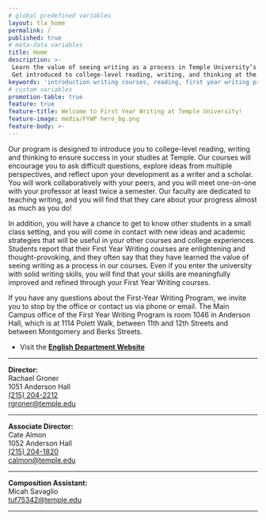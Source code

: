 ```yaml
---
# global predefined variables
layout: tla_home
permalink: /
published: true
# meta-data variables
title: Home
description: >-
 Learn the value of seeing writing as a process in Temple University’s First Year Writing Program.
 Get introduced to college-level reading, writing, and thinking at the College of Liberal Arts.
keywords: 'introduction writing courses, reading, first year writing program'
# custom variables
promotion-table: true
feature: true
feature-title: Welcome to First Year Writing at Temple University!
feature-image: media/FYWP hero_bg.png
feature-body: >-
---
```

Our program is designed to introduce you to college-level reading, writing and thinking to ensure success in your studies at Temple. Our courses will encourage you to ask difficult questions, explore ideas from multiple perspectives, and reflect upon your development as a writer and a scholar. You will work collaboratively with your peers, and you will meet one-on-one with your professor at least twice a semester. Our faculty are dedicated to teaching writing, and you will find that they care about your progress almost as much as you do!

In addition, you will have a chance to get to know other students in a small class setting, and you will come in contact with new ideas and academic strategies that will be useful in your other courses and college experiences. Students report that their First Year Writing courses are enlightening and thought-provoking, and they often say that they have learned the value of seeing writing as a process in our courses. Even if you enter the university with solid writing skills, you will find that your skills are meaningfully improved and refined through your First Year Writing courses.

If you have any questions about the First-Year Writing Program, we invite you to stop by the office or contact us via phone or email. The Main Campus office of the First Year Writing Program is room 1046 in Anderson Hall, which is at 1114 Polett Walk, between 11th and 12th Streets and between Montgomery and Berks Streets.

- Visit the **[English Department Website](https://www.cla.temple.edu/english/)**

___

  **Director:**  
   Rachael Groner  
   1051 Anderson Hall  
   [(215) 204-2212](tel:2152042212)  
   [rgroner@temple.edu](mailto:rgroner@temple.edu)  
   
   ___
   
   **Associate Director:**  
   Cate Almon  
   1052 Anderson Hall   
   [(215) 204-1820](tel:2152041820)  
   [calmon@temple.edu](mailto:calmon@temple.edu)  
   
   ___
   
   **Composition Assistant:**  
   Micah Savaglio         
   [tuf75342@temple.edu](mailto:tuf75342@temple.edu)  
   
___
   
